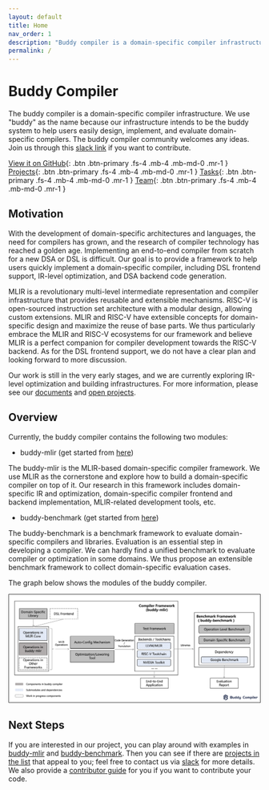 ```yaml
---
layout: default
title: Home
nav_order: 1
description: "Buddy compiler is a domain-specific compiler infrastructure."
permalink: /
---
```


# Buddy Compiler

The buddy compiler is a domain-specific compiler infrastructure. We use "buddy" as the name because our infrastructure intends to be the buddy system to help users easily design, implement, and evaluate domain-specific compilers.
The buddy compiler community welcomes any ideas. Join us through this [slack link](https://join.slack.com/t/buddycompiler/shared_invite/zt-13y6ibj4j-n6MQ8u9yCUPltCCDhLEmXg) if you want to contribute.

[View it on GitHub](https://github.com/buddy-compiler){: .btn .btn-primary .fs-4 .mb-4 .mb-md-0 .mr-1 }
[Projects](https://buddycompiler.notion.site/7f92ee739453461d956b5b4e4bb73bf1?v=70f2180e94ce4f7fa5bac01f4b47b98e&pvs=4){: .btn .btn-primary .fs-4 .mb-4 .mb-md-0 .mr-1 }
[Tasks](https://buddycompiler.notion.site/3f4b8e480d6e447dbd4c3b3e21fa1208?v=8dc8526cba2245a98a726be1c08e0f6b&pvs=4){: .btn .btn-primary .fs-4 .mb-4 .mb-md-0 .mr-1 }
[Team](https://buddycompiler.notion.site/c912d8237b79409c89cf46b432b6a3ca?v=186d4ed4b9fa4452a08ca5af0921208a&pvs=4){: .btn .btn-primary .fs-4 .mb-4 .mb-md-0 .mr-1 }

## Motivation

With the development of domain-specific architectures and languages, the need for compilers has grown, and the research of compiler technology has reached a golden age. Implementing an end-to-end compiler from scratch for a new DSA or DSL is difficult. Our goal is to provide a framework to help users quickly implement a domain-specific compiler, including DSL frontend support, IR-level optimization, and DSA backend code generation. 

MLIR is a revolutionary multi-level intermediate representation and compiler infrastructure that provides reusable and extensible mechanisms. RISC-V is open-sourced instruction set architecture with a modular design, allowing custom extensions. MLIR and RISC-V have extensible concepts for domain-specific design and maximize the reuse of base parts. We thus particularly embrace the MLIR and RISC-V ecosystems for our framework and believe MLIR is a perfect companion for compiler development towards the RISC-V backend. As for the DSL frontend support, we do not have a clear plan and looking forward to more discussion.

Our work is still in the very early stages, and we are currently exploring IR-level optimization and building infrastructures. For more information, please see our [documents](https://github.com/buddy-compiler/buddy-mlir/tree/main/docs) and [open projects](./Pages/OpenProjects.md).

## Overview

Currently, the buddy compiler contains the following two modules:

- buddy-mlir (get started from [here](https://github.com/buddy-compiler/buddy-mlir))

The buddy-mlir is the MLIR-based domain-specific compiler framework. We use MLIR as the cornerstone and explore how to build a domain-specific compiler on top of it. Our research in this framework includes domain-specific IR and optimization, domain-specific compiler frontend and backend implementation, MLIR-related development tools, etc.

- buddy-benchmark (get started from [here](https://github.com/buddy-compiler/buddy-benchmark))

The buddy-benchmark is a benchmark framework to evaluate domain-specific compilers and libraries. Evaluation is an essential step in developing a compiler. We can hardly find a unified benchmark to evaluate compiler or optimization in some domains. We thus propose an extensible benchmark framework to collect domain-specific evaluation cases.

The graph below shows the modules of the buddy compiler.

![overview](./Images/overview.png)

## Next Steps

If you are interested in our project, you can play around with examples in [buddy-mlir](https://github.com/buddy-compiler/buddy-mlir) and [buddy-benchmark](https://github.com/buddy-compiler/buddy-benchmark). Then you can see if there are [projects in the list](./Pages/OpenProjects.md) that appeal to you; feel free to contact us via [slack](https://join.slack.com/t/buddycompiler/shared_invite/zt-13y6ibj4j-n6MQ8u9yCUPltCCDhLEmXg) for more details. We also provide a [contributor guide](./Pages/ContributorGuide.md) for you if you want to contribute your code.
